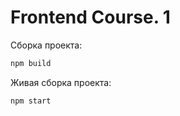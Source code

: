 # Frontend Course. 1

Сборка проекта:
```bash
npm build
```

Живая сборка проекта:
```bash
npm start
```
